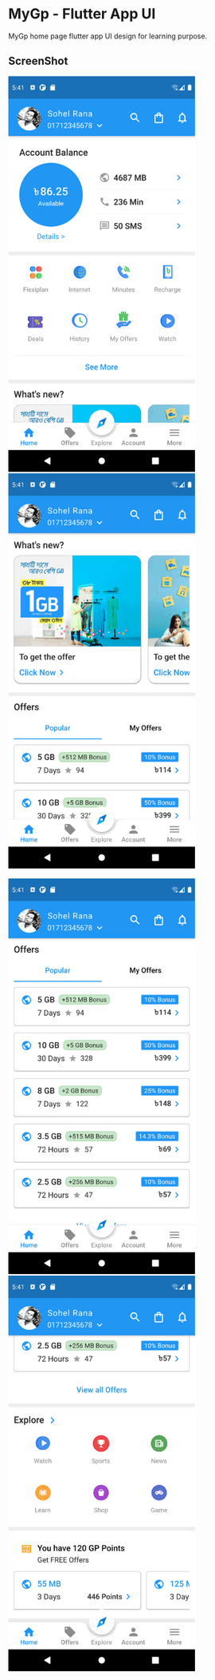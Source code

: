 # MyGp - Flutter App UI
MyGp home page flutter app UI design for learning purpose.


## ScreenShot

<img src="screenshots/screenshot-1.png" width="375"> <img src="screenshots/screenshot-2.png" width="375">
<br><br>
<img src="screenshots/screenshot-3.png" width="375"> <img src="screenshots/screenshot-4.png" width="375">
